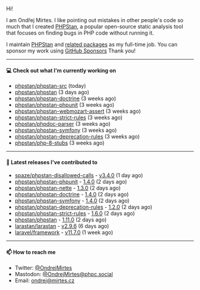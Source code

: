 Hi!

I am Ondřej Mirtes. I like pointing out mistakes in other people's code so much that I created [PHPStan](https://phpstan.org/), a popular open-source static analysis tool that focuses on finding bugs in PHP code without running it.

I maintain [PHPStan](https://github.com/phpstan/phpstan) and [related packages](https://github.com/phpstan/) as my full-time job. You can sponsor my work using [GitHub Sponsors](https://github.com/sponsors/ondrejmirtes) Thank you!

---

#### 💻 Check out what I'm currently working on

- [phpstan/phpstan-src](https://github.com/phpstan/phpstan-src) (today)
- [phpstan/phpstan](https://github.com/phpstan/phpstan) (3 days ago)
- [phpstan/phpstan-doctrine](https://github.com/phpstan/phpstan-doctrine) (3 weeks ago)
- [phpstan/phpstan-phpunit](https://github.com/phpstan/phpstan-phpunit) (3 weeks ago)
- [phpstan/phpstan-webmozart-assert](https://github.com/phpstan/phpstan-webmozart-assert) (3 weeks ago)
- [phpstan/phpstan-strict-rules](https://github.com/phpstan/phpstan-strict-rules) (3 weeks ago)
- [phpstan/phpdoc-parser](https://github.com/phpstan/phpdoc-parser) (3 weeks ago)
- [phpstan/phpstan-symfony](https://github.com/phpstan/phpstan-symfony) (3 weeks ago)
- [phpstan/phpstan-deprecation-rules](https://github.com/phpstan/phpstan-deprecation-rules) (3 weeks ago)
- [phpstan/php-8-stubs](https://github.com/phpstan/php-8-stubs) (3 weeks ago)

---

#### 🔭 Latest releases I've contributed to

- [spaze/phpstan-disallowed-calls](https://github.com/spaze/phpstan-disallowed-calls) - [v3.4.0](https://github.com/spaze/phpstan-disallowed-calls/releases/tag/v3.4.0) (1 day ago)
- [phpstan/phpstan-phpunit](https://github.com/phpstan/phpstan-phpunit) - [1.4.0](https://github.com/phpstan/phpstan-phpunit/releases/tag/1.4.0) (2 days ago)
- [phpstan/phpstan-nette](https://github.com/phpstan/phpstan-nette) - [1.3.0](https://github.com/phpstan/phpstan-nette/releases/tag/1.3.0) (2 days ago)
- [phpstan/phpstan-doctrine](https://github.com/phpstan/phpstan-doctrine) - [1.4.0](https://github.com/phpstan/phpstan-doctrine/releases/tag/1.4.0) (2 days ago)
- [phpstan/phpstan-symfony](https://github.com/phpstan/phpstan-symfony) - [1.4.0](https://github.com/phpstan/phpstan-symfony/releases/tag/1.4.0) (2 days ago)
- [phpstan/phpstan-deprecation-rules](https://github.com/phpstan/phpstan-deprecation-rules) - [1.2.0](https://github.com/phpstan/phpstan-deprecation-rules/releases/tag/1.2.0) (2 days ago)
- [phpstan/phpstan-strict-rules](https://github.com/phpstan/phpstan-strict-rules) - [1.6.0](https://github.com/phpstan/phpstan-strict-rules/releases/tag/1.6.0) (2 days ago)
- [phpstan/phpstan](https://github.com/phpstan/phpstan) - [1.11.0](https://github.com/phpstan/phpstan/releases/tag/1.11.0) (2 days ago)
- [larastan/larastan](https://github.com/larastan/larastan) - [v2.9.6](https://github.com/larastan/larastan/releases/tag/v2.9.6) (6 days ago)
- [laravel/framework](https://github.com/laravel/framework) - [v11.7.0](https://github.com/laravel/framework/releases/tag/v11.7.0) (1 week ago)

---

#### 📫 How to reach me

- Twitter: [@OndrejMirtes](https://twitter.com/ondrejmirtes)
- Mastodon: [@OndrejMirtes@phpc.social](https://phpc.social/@OndrejMirtes)
- Email: [ondrej@mirtes.cz](mailto:ondrej@mirtes.cz)
